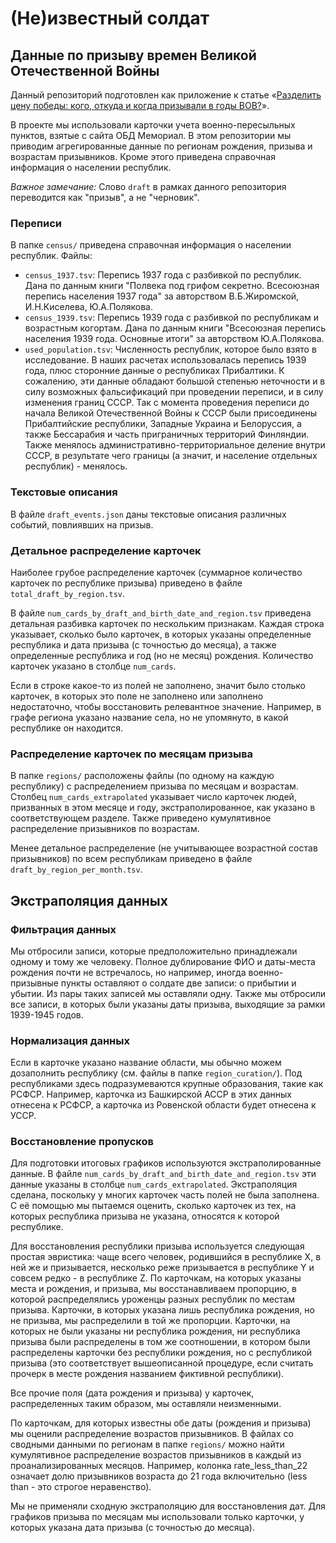 # (Не)известный солдат
## Данные по призыву времен Великой Отечественной Войны

Данный репозиторий подготовлен как приложение к статье «[Разделить цену победы: кого, откуда и когда призывали в годы ВОВ?](https://sysblok.ru/history/neizvestnyj-soldat/)».

В проекте мы использовали карточки учета военно-пересыльных пунктов, взятые с сайта ОБД Мемориал. В этом репозитории мы приводим агрегированные данные по регионам рождения, призыва и возрастам призывников. Кроме этого приведена справочная информация о населении республик.

*Важное замечание:* Слово `draft` в рамках данного репозитория переводится как "призыв", а не "черновик".

### Переписи
В папке `census/` приведена справочная информация о населении республик. Файлы:
* `census_1937.tsv`: Перепись 1937 года с разбивкой по республик. Дана по данным книги "Полвека под грифом секретно. Всесоюзная перепись населения 1937 года" за авторством В.Б.Жиромской, И.Н.Киселева, Ю.А.Полякова.
* `census_1939.tsv`: Перепись 1939 года с разбивкой по республикам и возрастным когортам. Дана по данным книги "Всесоюзная перепись населения 1939 года. Основные итоги" за авторством Ю.А.Полякова.
* `used_population.tsv`:  Численность республик, которое было взято в исследование. В наших расчетах использовалась перепись 1939 года, плюс сторонние данные о республиках Прибалтики. К сожалению, эти данные обладают большой степенью неточности  и в силу возможных фальсификаций при проведении переписи, и в силу изменения границ СССР. Так с момента проведения переписи до начала Великой Отечественной Войны к СССР были присоединены Прибалтийские республики, Западные Украина и Белоруссия, а также Бессарабия и часть приграничных территорий Финляндии. Также менялось административно-территориальное деление внутри СССР, в результате чего границы (а значит, и население отдельных республик) - менялось.

### Текстовые описания
В файле `draft_events.json` даны текстовые описания различных событий, повлиявших на призыв.

### Детальное распределение карточек
Наиболее грубое распределение карточек (суммарное количество карточек по республике призыва) приведено в файле `total_draft_by_region.tsv`.

В файле `num_cards_by_draft_and_birth_date_and_region.tsv` приведена детальная разбивка карточек по нескольким признакам. Каждая строка указывает, сколько было карточек, в которых указаны определенные республика и дата призыва (с точностью до месяца), а также определенные республика и год (но не месяц) рождения. Количество карточек указано в столбце `num_cards`.

Если в строке какое-то из полей не заполнено, значит было столько карточек, в которых это поле не заполнено или заполнено недостаточно, чтобы восстановить релевантное значение. Например, в графе региона указано название села, но не упомянуто, в какой республике он находится.

### Распределение карточек по месяцам призыва
В папке `regions/` расположены файлы (по одному на каждую республику) с распределением призыва по месяцам и возрастам. Столбец `num_cards_extrapolated` указывает число карточек людей, призванных в этом месяце и году, экстраполированное, как указано в соответствующем разделе. Также приведено кумулятивное распределение призывников по возрастам.

Менее детальное распределение (не учитывающее возрастной состав призывников) по всем республикам приведено в файле `draft_by_region_per_month.tsv`.

## Экстраполяция данных

### Фильтрация данных
Мы отбросили записи, которые предположительно принадлежали одному и тому же человеку. Полное дублирование ФИО и даты-места рождения почти не встречалось, но например, иногда военно-призывные пункты оставляют о солдате две записи: о прибытии и убытии. Из пары таких записей мы оставляли одну. Также мы отбросили все записи, в которых были указаны даты призыва, выходящие за рамки 1939-1945 годов.

### Нормализация данных
Если в карточке указано название области, мы обычно можем дозаполнить республику (см. файлы в папке `region_curation/`). Под республиками здесь подразумеваются крупные образования, такие как РСФСР. Например, карточка из Башкирской АССР в этих данных отнесена к РСФСР, а карточка из Ровенской области будет отнесена к УССР.

### Восстановление пропусков
Для подготовки итоговых графиков используются экстраполированные данные. В файле `num_cards_by_draft_and_birth_date_and_region.tsv` эти данные указаны в столбце `num_cards_extrapolated`.
Экстраполяция сделана, поскольку у многих карточек часть полей не была заполнена. С её помощью мы пытаемся оценить, сколько карточек из тех, на которых республика призыва не указана, относятся к которой республике.

Для восстановления республики призыва используется следующая простая эвристика: чаще всего человек, родившийся в республике X, в ней же и призывается, несколько реже призывается в республике Y и совсем редко - в республике Z. По карточкам, на которых указаны места и рождения, и призыва, мы восстанавливаем пропорцию, в которой распределялись уроженцы разных республик по местам призыва. Карточки, в которых указана лишь республика рождения, но не призыва, мы распределили в той же пропорции. Карточки, на которых не были указаны ни республика рождения, ни республика призыва были распределены в том же соотношении, в котором были распределены карточки без республики рождения, но с республикой призыва (это соответствует вышеописанной процедуре, если считать прочерк в месте рождения названием фиктивной республики).

Все прочие поля (дата рождения и призыва) у карточек, распределенных таким образом, мы оставляли неизменными.

По карточкам, для которых известны обе даты (рождения и призыва) мы оценили распределение возрастов призывников. В файлах со сводными данными по регионам в папке `regions/` можно найти кумулятивное распределение возрастов призывников в каждый из проанализированных месяцов. Например, колонка rate_less_than_22 означает долю призывников возраста до 21 года включительно (less than - это строгое неравенство).

Мы не применяли сходную экстраполяцию для восстановления дат. Для графиков призыва по месяцам мы использовали только карточки, у которых указана дата призыва (с точностью до месяца).
